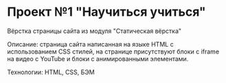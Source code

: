 # Проект №1 "Научиться учиться"

Вёрстка страницы сайта из модуля "Статическая вёрстка"

Описание: страница сайта написанная на языке HTML c использованием CSS стилей, на странице присутствуют блоки с iframe на видео с YouTube и блоки с анимированными элементами.

Технологии: HTML, CSS, БЭМ
